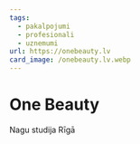 ```yaml
---
tags:
  - pakalpojumi
  - profesionali
  - uznemumi
url: https://onebeauty.lv
card_image: /onebeauty.lv.webp
---
```


# One Beauty

Nagu studija Rīgā
